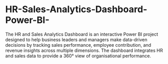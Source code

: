 # HR-Sales-Analytics-Dashboard-Power-BI-
The HR and Sales Analytics Dashboard is an interactive Power BI project designed to help business leaders and managers make data-driven decisions by tracking sales performance, employee contribution, and revenue insights across multiple dimensions. The dashboard integrates HR and sales data to provide a 360° view of organisational performance.
